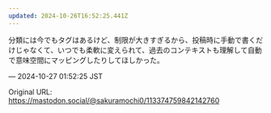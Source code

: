 ```yaml
---
updated: 2024-10-26T16:52:25.441Z
---
```


<p>分類には今でもタグはあるけど、制限が大きすぎるから、投稿時に手動で書くだけじゃなくて、いつでも柔軟に変えられて、過去のコンテキストも理解して自動で意味空間にマッピングしたりしてほしかった。</p>

&mdash; 2024-10-27 01:52:25 JST

Original URL: https://mastodon.social/@sakuramochi0/113374759842142760
